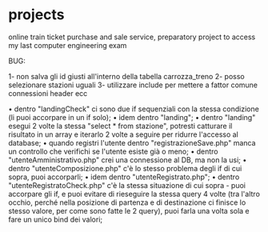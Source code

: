 # projects
online train ticket purchase and sale service, preparatory project to access my last computer engineering exam


BUG:


1- non salva gli id giusti all'interno della tabella carrozza_treno
2- posso selezionare stazioni uguali
3- utilizzare include per mettere a fattor comune connessioni header ecc

• dentro "landingCheck" ci sono due if sequenziali con la stessa condizione (li puoi accorpare in un if solo);
• idem dentro "landing";
• dentro "landing" esegui 2 volte la stessa "select * from stazione", potresti catturare il risultato in un array e iterarlo 2 volte a seguire per ridurre l'accesso al database;
• quando registri l'utente dentro "registrazioneSave.php" manca un controllo che verifichi se l'utente esiste già o meno;
• dentro "utenteAmministrativo.php" crei una connessione al DB, ma non la usi;
• dentro "utenteComposizione.php" c'è lo stesso problema degli if di cui sopra, puoi accorparli;
• idem dentro "utenteRegistrato.php";
• dentro "utenteRegistratoCheck.php" c'è la stessa situazione di cui sopra - puoi accorpare gli if, e puoi evitare di rieseguire la stessa query 4 volte (tra l'altro occhio, perché nella posizione di partenza e di destinazione ci finisce lo stesso valore, per come sono fatte le 2 query), puoi farla una volta sola e fare un unico bind dei valori;



